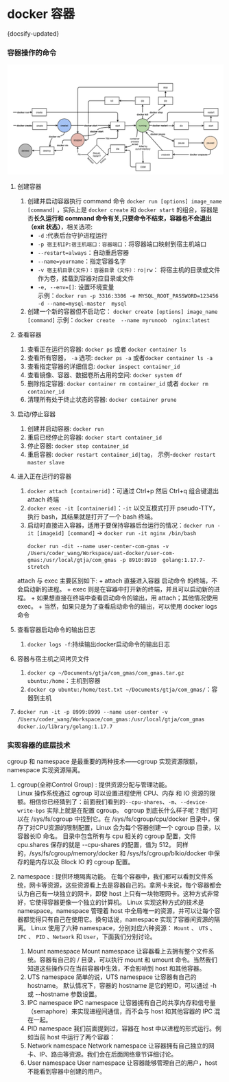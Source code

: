 # docker 容器
{docsify-updated}

### 容器操作的命令

<center>
<img src="/pics/container-state.jpg">
</center>


1. 创建容器  
	1. 创建并启动容器执行 command 命令 `docker run [options] image_name [command]` ，实际上是 `docker create` 和 `docker start` 的组合，容器是否**长久运行和 command 命令有关,只要命令不结束，容器也不会退出（exit 状态）**，相关选项:
		+ `-d` :代表后台守护进程运行
		+ `-p 宿主机IP:宿主机端口：容器端口`：将容器端口映射到宿主机端口
		+ `--restart=always`：自动重启容器
		+ `--name=yourname`：指定容器名字
		+ `-v 宿主机目录(文件)：容器目录（文件）：ro|rw`： 将宿主机的目录或文件作为卷，挂载到容器对应目录或文件
		+ `-e, --env=[]`: 设置环境变量  
	示例：`docker run -p 3316:3306 -e MYSQL_ROOT_PASSWORD=123456 -d --name=mysql-master  mysql`
	2. 创建一个新的容器但不启动它： `docker create [options] image_name [command]` 示例：`docker create  --name myrunoob  nginx:latest`

2. 查看容器  
	1. 查看正在运行的容器: `docker ps` 或者 `docker container ls`
	2. 查看所有容器， `-a` 选项: `docker ps -a` 或者`docker container ls -a `
	3. 查看指定容器的详细信息: `docker inspect container_id`
	4. 查看镜像、容器、数据卷所占用的空间: `docker system df`
	5. 删除指定容器: `docker container rm container_id` 或者 `docker rm container_id`
	6. 清理所有处于终止状态的容器: `docker container prune` 

3. 启动/停止容器  
	1. 创建并启动容器: `docker run`
	2. 重启已经停止的容器: `docker start container_id`
	3.  停止容器: `docker stop container_id` 
	4.  重启容器: `docker restart container_id|tag`，  示例-`docker restart master slave`

4. 进入正在运行的容器
	1.  `docker attach [containerid]`：可通过 Ctrl+p 然后 Ctrl+q 组合键退出 attach 终端
	2.  `docker exec -it [containerid]`：`-it` 以交互模式打开 pseudo-TTY，执行 bash，其结果就是打开了一个 bash 终端。
	3.  启动时直接进入容器，适用于要保持容器后台运行的情况：`docker run -it [imageid] [command]` -> `docker run -it nginx /bin/bash`
		```
		docker run -dit --name user-center-com-gmas -v /Users/coder_wang/Workspace/uat-docker/user-com-gmas:/usr/local/gtja/com_gmas -p 8910:8910  golang:1.17.7-stretch
		```

	attach 与 exec 主要区别如下:
    	+ attach 直接进入容器 启动命令 的终端，不会启动新的进程。
    	+ exec 则是在容器中打开新的终端，并且可以启动新的进程。
    	+ 如果想直接在终端中查看启动命令的输出，用 attach；其他情况使用 exec。
    	+ 当然，如果只是为了查看启动命令的输出，可以使用 docker logs 命令

5. 查看容器启动命令的输出日志
	1.  `docker logs -f`:持续输出docker启动命令的输出日志
6. 容器与宿主机之间拷贝文件 
   1. `docker cp ~/Documents/gtja/com_gmas/com_gmas.tar.gz ubuntu:/home`：主机到容器
   2. `docker cp ubuntu:/home/test.txt ~/Documents/gtja/com_gmas/`：容器到主机
7. `docker run -it -p 8999:8999 --name user-center -v /Users/coder_wang/Workspace/com_gmas:/usr/local/gtja/com_gmas  docker.io/library/golang:1.17.7`


### 实现容器的底层技术
cgroup 和 namespace 是最重要的两种技术——cgroup 实现资源限额，namespace 实现资源隔离。

1. cgroup(全称Control Group) : 提供资源分配与管理功能。  
   Linux 操作系统通过 cgroup 可以设置进程使用 CPU、内存 和 IO 资源的限额。相信你已经猜到了：前面我们看到的`--cpu-shares`、`-m`、`--device-write-bps` 实际上就是在配置 cgroup。
   cgroup 到底长什么样子呢？我们可以在 /sys/fs/cgroup 中找到它。在 /sys/fs/cgroup/cpu/docker 目录中，保存了对CPU资源的限制配置，Linux 会为每个容器创建一个 cgroup 目录，以容器长ID 命名。
   目录中包含所有与 cpu 相关的 cgroup 配置，文件 cpu.shares 保存的就是 --cpu-shares 的配置，值为 512。
   同样的，/sys/fs/cgroup/memory/docker 和 /sys/fs/cgroup/blkio/docker 中保存的是内存以及 Block IO 的 cgroup 配置。

2. namespace : 提供环境隔离功能。
    在每个容器中，我们都可以看到文件系统，网卡等资源，这些资源看上去是容器自己的。拿网卡来说，每个容器都会认为自己有一块独立的网卡，即使 host 上只有一块物理网卡。这种方式非常好，它使得容器更像一个独立的计算机。
    Linux 实现这种方式的技术是 namespace。namespace 管理着 host 中全局唯一的资源，并可以让每个容器都觉得只有自己在使用它。换句话说，namespace 实现了容器间资源的隔离。
	Linux 使用了六种 namespace，分别对应六种资源： `Mount` 、 `UTS` 、 `IPC` 、 `PID` 、`Network` 和 `User`，下面我们分别讨论。

	1. Mount namespace
		Mount namespace 让容器看上去拥有整个文件系统。容器有自己的 / 目录，可以执行 mount 和 umount 命令。当然我们知道这些操作只在当前容器中生效，不会影响到 host 和其他容器。
	2. UTS namespace
		简单的说，UTS namespace 让容器有自己的 hostname。 默认情况下，容器的 hostname 是它的短ID，可以通过 -h 或 --hostname 参数设置。
	3. IPC namespace
		IPC namespace 让容器拥有自己的共享内存和信号量（semaphore）来实现进程间通信，而不会与 host 和其他容器的 IPC 混在一起。
	4. PID namespace
		我们前面提到过，容器在 host 中以进程的形式运行。例如当前 host 中运行了两个容器：
	5. Network namespace
		Network namespace 让容器拥有自己独立的网卡、IP、路由等资源。我们会在后面网络章节详细讨论。
	6. User namespace
		User namespace 让容器能够管理自己的用户，host 不能看到容器中创建的用户。